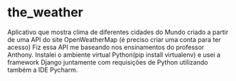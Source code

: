# the_weather

Aplicativo que mostra clima de diferentes cidades do Mundo criado a partir de uma API do site OpenWeatherMap (é preciso criar uma conta para ter acesso) Fiz essa API me baseando nos ensinamentos do professor Anthony. Instalei o ambiente virtual Python(pip install virtualenv) e usei a framework Django juntamente com requisições de Python utilizando também a IDE Pycharm.

